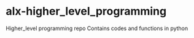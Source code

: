 # alx-higher_level_programming
Higher_level programming repo
Contains codes and functions in python
